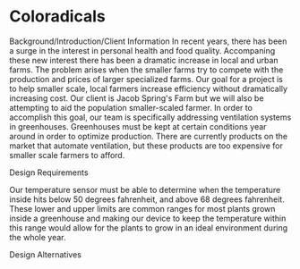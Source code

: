 Coloradicals
===========
Background/Introduction/Client Information
  In recent years, there has been a surge in the interest in personal health and food quality. Accompaning these new interest there has been a dramatic increase in local and urban farms. The problem arises when the smaller farms try to compete with the production and prices of larger specialized farms. Our goal for a project is to help smaller scale, local farmers increase efficiency without dramatically increasing cost. Our client is Jacob Spring's Farm but we will also be attempting to aid the population smaller-scaled farmer. In order to accomplish this goal, our team is specifically addressing ventilation systems in greenhouses. Greenhouses must be kept at certain conditions year around in order to optimize production. There are currently products on the market that automate ventilation, but these products are too expensive for smaller scale farmers to afford. 

Design Requirements

  Our temperature sensor must be able to determine when the temperature inside hits below 50 degrees fahrenheit, and above 68 degrees fahrenheit. These lower and upper limits are common ranges for most plants grown inside a greenhouse and making our device to keep the temperature within this range would allow for the plants to grow in an ideal environment during the whole year.  

Design Alternatives
  
